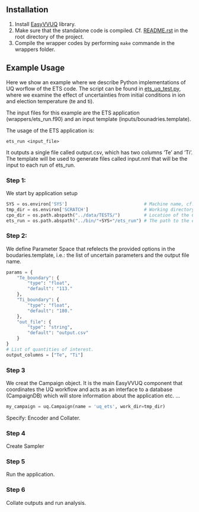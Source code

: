 ## Installation

1. Install [EasyVVUQ](https://easyvvuq.readthedocs.io/en/latest/installation.html) library.
2. Make sure that the standalone code is compiled. Cf. [README.rst](https://github.com/vecma-ipp/MFW/blob/devel/README.rst) in the root directory of the project.
3. Compile the wrapper codes by performing `make` commande in the wrappers folder.

## Example Usage

Here we show an example where we describe Python implementations of UQ worflow of the ETS code. 
The script can be found in [ets_uq_test.py](https://github.com/vecma-ipp/MFW/blob/devel/standalone/uq/test_uq_ets.py), where we examine the effect of uncertainties from initial conditions in ion and election temperature (te and ti).

The input files for this example are the ETS application (wrappers/ets_run.f90) and an input template (inputs/bounadries.template). 


The usage of the ETS application is:

    ets_run <input_file>

It outputs a single file called output.csv, which has two columns ‘Te’ and ‘Ti’.
The template will be used to generate files called input.nml that will be the input to each run of ets_run.

### Step 1: 
We start by application setup

```python
SYS = os.environ['SYS']                             # Machine name, cf. config file in the root folder.
tmp_dir = os.environ['SCRATCH']                     # Working directory: to be defined in .bashrc file.
cpo_dir = os.path.abspath("../data/TESTS/")         # Location of the CPO files.
ets_run = os.path.abspath("../bin/"+SYS+"/ets_run") # The path to the executable of ETS application.
```

### Step 2: 
We define Parameter Space that refelects the provided options in the boudaries.template, i.e.: the list of uncertain parameters and the output file name. 

```python
params = {
    "Te_boundary": {
        "type": "float",
        "default": "113."
    },
    "Ti_boundary": {
        "type": "float",
        "default": "180."
    },
    "out_file": {
        "type": "string",
        "default": "output.csv"
    }
}
# List of quantities of interest.
output_columns = ["Te", "Ti"] 
```

### Step 3
We creat the Campaign object. It is the main EasyVVUQ component that coordinates the UQ workflow and acts as an interface to a database (CampaignDB) which will store information about the application etc. ...


```python
my_campaign = uq.Campaign(name = 'uq_ets', work_dir=tmp_dir)

```

Specify: Encoder and Collater.

### Step 4
Create Sampler 


### Step 5
Run the application.

### Step 6
Collate outputs and run analysis.
